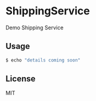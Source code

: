 # ShippingService

Demo Shipping Service


## Usage

```bash
$ echo "details coming soon"
```


## License

MIT
